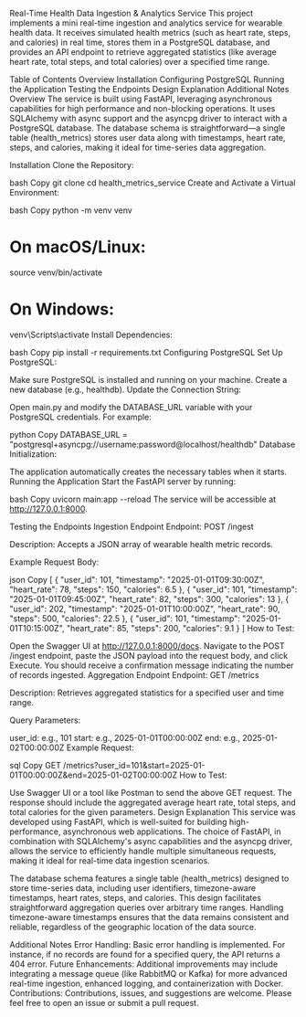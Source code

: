 Real-Time Health Data Ingestion & Analytics Service
This project implements a mini real-time ingestion and analytics service for wearable health data. It receives simulated health metrics (such as heart rate, steps, and calories) in real time, stores them in a PostgreSQL database, and provides an API endpoint to retrieve aggregated statistics (like average heart rate, total steps, and total calories) over a specified time range.

Table of Contents
Overview
Installation
Configuring PostgreSQL
Running the Application
Testing the Endpoints
Design Explanation
Additional Notes
Overview
The service is built using FastAPI, leveraging asynchronous capabilities for high performance and non-blocking operations. It uses SQLAlchemy with async support and the asyncpg driver to interact with a PostgreSQL database. The database schema is straightforward—a single table (health_metrics) stores user data along with timestamps, heart rate, steps, and calories, making it ideal for time-series data aggregation.

Installation
Clone the Repository:

bash
Copy
git clone <your-repository-url>
cd health_metrics_service
Create and Activate a Virtual Environment:

bash
Copy
python -m venv venv
# On macOS/Linux:
source venv/bin/activate
# On Windows:
venv\Scripts\activate
Install Dependencies:

bash
Copy
pip install -r requirements.txt
Configuring PostgreSQL
Set Up PostgreSQL:

Make sure PostgreSQL is installed and running on your machine.
Create a new database (e.g., healthdb).
Update the Connection String:

Open main.py and modify the DATABASE_URL variable with your PostgreSQL credentials. For example:

python
Copy
DATABASE_URL = "postgresql+asyncpg://username:password@localhost/healthdb"
Database Initialization:

The application automatically creates the necessary tables when it starts.
Running the Application
Start the FastAPI server by running:

bash
Copy
uvicorn main:app --reload
The service will be accessible at http://127.0.0.1:8000.

Testing the Endpoints
Ingestion Endpoint
Endpoint: POST /ingest

Description: Accepts a JSON array of wearable health metric records.

Example Request Body:

json
Copy
[
  {
    "user_id": 101,
    "timestamp": "2025-01-01T09:30:00Z",
    "heart_rate": 78,
    "steps": 150,
    "calories": 6.5
  },
  {
    "user_id": 101,
    "timestamp": "2025-01-01T09:45:00Z",
    "heart_rate": 82,
    "steps": 300,
    "calories": 13
  },
  {
    "user_id": 202,
    "timestamp": "2025-01-01T10:00:00Z",
    "heart_rate": 90,
    "steps": 500,
    "calories": 22.5
  },
  {
    "user_id": 101,
    "timestamp": "2025-01-01T10:15:00Z",
    "heart_rate": 85,
    "steps": 200,
    "calories": 9.1
  }
]
How to Test:

Open the Swagger UI at http://127.0.0.1:8000/docs.
Navigate to the POST /ingest endpoint, paste the JSON payload into the request body, and click Execute.
You should receive a confirmation message indicating the number of records ingested.
Aggregation Endpoint
Endpoint: GET /metrics

Description: Retrieves aggregated statistics for a specified user and time range.

Query Parameters:

user_id: e.g., 101
start: e.g., 2025-01-01T00:00:00Z
end: e.g., 2025-01-02T00:00:00Z
Example Request:

sql
Copy
GET /metrics?user_id=101&start=2025-01-01T00:00:00Z&end=2025-01-02T00:00:00Z
How to Test:

Use Swagger UI or a tool like Postman to send the above GET request.
The response should include the aggregated average heart rate, total steps, and total calories for the given parameters.
Design Explanation
This service was developed using FastAPI, which is well-suited for building high-performance, asynchronous web applications. The choice of FastAPI, in combination with SQLAlchemy's async capabilities and the asyncpg driver, allows the service to efficiently handle multiple simultaneous requests, making it ideal for real-time data ingestion scenarios.

The database schema features a single table (health_metrics) designed to store time-series data, including user identifiers, timezone-aware timestamps, heart rates, steps, and calories. This design facilitates straightforward aggregation queries over arbitrary time ranges. Handling timezone-aware timestamps ensures that the data remains consistent and reliable, regardless of the geographic location of the data source.

Additional Notes
Error Handling: Basic error handling is implemented. For instance, if no records are found for a specified query, the API returns a 404 error.
Future Enhancements: Additional improvements may include integrating a message queue (like RabbitMQ or Kafka) for more advanced real-time ingestion, enhanced logging, and containerization with Docker.
Contributions: Contributions, issues, and suggestions are welcome. Please feel free to open an issue or submit a pull request.

